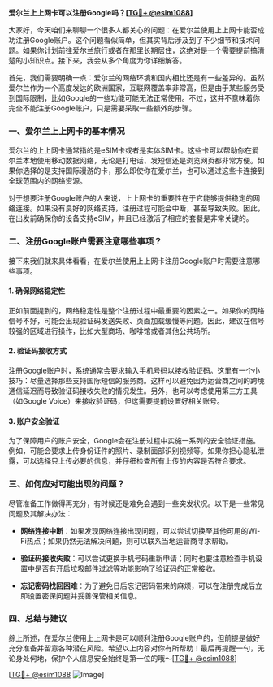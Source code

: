 **爱尔兰上上网卡可以注册Google吗？[[TG💪+ @esim1088](https://t.me/s/esim1088)]**

大家好，今天咱们来聊聊一个很多人都关心的问题：在爱尔兰使用上上网卡能否成功注册Google账户。这个问题看似简单，但其实背后涉及到了不少细节和技术问题。如果你计划前往爱尔兰旅行或者在那里长期居住，这绝对是一个需要提前搞清楚的小知识点。接下来，我会从多个角度为你详细解答。

首先，我们需要明确一点：爱尔兰的网络环境和国内相比还是有一些差异的。虽然爱尔兰作为一个高度发达的欧洲国家，互联网覆盖率非常高，但是由于某些服务受到国际限制，比如Google的一些功能可能无法正常使用。不过，这并不意味着你完全不能注册Google账户，只是需要采取一些额外的步骤。

### 一、爱尔兰上上网卡的基本情况

爱尔兰的上上网卡通常指的是eSIM卡或者是实体SIM卡。这些卡可以帮助你在爱尔兰本地使用移动数据网络，无论是打电话、发短信还是浏览网页都非常方便。如果你选择的是支持国际漫游的卡，那么即使你在爱尔兰，也可以通过这些卡连接到全球范围内的网络资源。

对于想要注册Google账户的人来说，上上网卡的重要性在于它能够提供稳定的网络连接。如果没有良好的网络支持，注册过程可能会中断，甚至导致失败。因此，在出发前确保你的设备支持eSIM，并且已经激活了相应的套餐是非常关键的。

### 二、注册Google账户需要注意哪些事项？

接下来我们就来具体看看，在爱尔兰使用上上网卡注册Google账户时需要注意哪些事项。

#### 1. 确保网络稳定性

正如前面提到的，网络稳定性是整个注册过程中最重要的因素之一。如果你的网络信号不好，可能会出现验证码发送失败、页面加载缓慢等问题。因此，建议在信号较强的区域进行操作，比如大型商场、咖啡馆或者其他公共场所。

#### 2. 验证码接收方式

注册Google账户时，系统通常会要求输入手机号码以接收验证码。这里有一个小技巧：尽量选择那些支持国际短信的服务商。这样可以避免因为运营商之间的跨境通信延迟而导致验证码接收失败的情况发生。另外，也可以考虑使用第三方工具（如Google Voice）来接收验证码，但这需要提前设置好相关账号。

#### 3. 账户安全验证

为了保障用户的账户安全，Google会在注册过程中实施一系列的安全验证措施。例如，可能会要求上传身份证件的照片、录制面部识别视频等。如果你担心隐私泄露，可以选择只上传必要的信息，并仔细检查所有上传的内容是否符合要求。

### 三、如何应对可能出现的问题？

尽管准备工作做得再充分，有时候还是难免会遇到一些突发状况。以下是一些常见问题及其解决办法：

- **网络连接中断**：如果发现网络连接出现问题，可以尝试切换至其他可用的Wi-Fi热点；如果仍然无法解决问题，则可以联系当地运营商寻求帮助。
  
- **验证码接收失败**：可以尝试更换手机号码重新申请；同时也要注意检查手机设置中是否有开启垃圾邮件过滤等功能影响了验证码的正常接收。

- **忘记密码找回困难**：为了避免日后忘记密码带来的麻烦，可以在注册完成后立即设置密保问题并妥善保管相关信息。

### 四、总结与建议

综上所述，在爱尔兰使用上上网卡是可以顺利注册Google账户的，但前提是做好充分准备并留意各种潜在风险。希望以上内容对你有所帮助！最后再提醒一句，无论身处何地，保护个人信息安全始终是第一位的哦～[[TG💪+ @esim1088](https://t.me/s/esim1088)]

[[TG💪+ @esim1088](https://t.me/s/esim1088) ![Image](https://i.postimg.cc/4NQfJmqS/Snipaste-2025-05-13-00-14-12.png)]